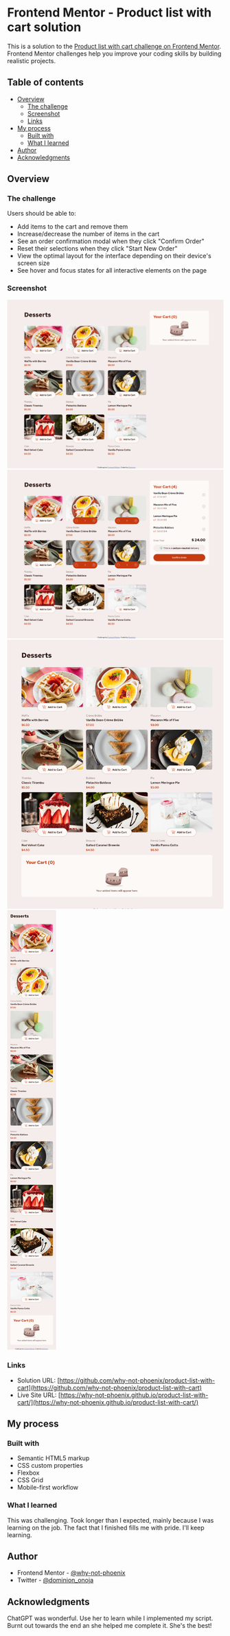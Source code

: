 # Frontend Mentor - Product list with cart solution

This is a solution to the [Product list with cart challenge on Frontend Mentor](https://www.frontendmentor.io/challenges/product-list-with-cart-5MmqLVAp_d). Frontend Mentor challenges help you improve your coding skills by building realistic projects.

## Table of contents

- [Overview](#overview)
  - [The challenge](#the-challenge)
  - [Screenshot](#screenshot)
  - [Links](#links)
- [My process](#my-process)
  - [Built with](#built-with)
  - [What I learned](#what-i-learned)
- [Author](#author)
- [Acknowledgments](#acknowledgments)

## Overview

### The challenge

Users should be able to:

- Add items to the cart and remove them
- Increase/decrease the number of items in the cart
- See an order confirmation modal when they click "Confirm Order"
- Reset their selections when they click "Start New Order"
- View the optimal layout for the interface depending on their device's screen size
- See hover and focus states for all interactive elements on the page

### Screenshot

![](./design/screenshot_desktop1.png)
![](./design/screenshot_desktop2.png)
![](./design/screenshot_tablet.png)
![](./design/screenshot_mobile.png)

### Links

- Solution URL: [https://github.com/why-not-phoenix/product-list-with-cart](https://github.com/why-not-phoenix/product-list-with-cart)
- Live Site URL: [https://why-not-phoenix.github.io/product-list-with-cart/](https://why-not-phoenix.github.io/product-list-with-cart/)

## My process

### Built with

- Semantic HTML5 markup
- CSS custom properties
- Flexbox
- CSS Grid
- Mobile-first workflow

### What I learned

This was challenging. Took longer than I expected, mainly because I was learning on the job. The fact that I finished fills me with pride. I'll keep learning.

## Author

- Frontend Mentor - [@why-not-phoenix](https://www.frontendmentor.io/profile/why-not-phoenix)
- Twitter - [@dominion_onoja](https://x.com/dominion_onoja)

## Acknowledgments

ChatGPT was wonderful. Use her to learn while I implemented my script. Burnt out towards the end an she helped me complete it. She's the best!
